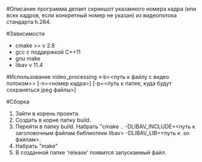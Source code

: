#Описание
программа делает скриншот указанного номера кадра (или всех кадров, если конкретный номер не указан) из видеопотока стандарта h.264.

#Зависимости
* cmake >= v 2.8
* gcc с поддержкой С++11
* gnu make
* libav v 11.4

#Использование
video_processing <-b=<путь к файлу с видео потоком>> [-n=<номер кадра>] [-p=<путь к папке, куда будут сохраняться jpeg файлы>]

#Сборка
1) Зайти в корень проекта.
2) Создать в корне папку build.
3) Перейти в папку build. Набрать "cmake .. -DLIBAV_INCLUDE=<путь к заголовочным файлам библиотеки libav> -DLIBAV_LIB=<путь к .so файлам>.
4) Набрать "make"
4) В созданной папке 'release' появится запускаемый файл.
